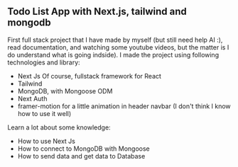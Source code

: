 ## Todo List App with Next.js, tailwind and mongodb

First full stack project that I have made by myself (but still need help AI :), read documentation, and watching some youtube videos, but the matter is I do understand what is going indside). I made the project using following technologies and library:

- Next Js
  Of course, fullstack framework for React
- Tailwind
- MongoDB, with Mongoose ODM
- Next Auth
- framer-motion
  for a little animation in header navbar (I don't think I know how to use it well)

Learn a lot about some knowledge:

- How to use Next Js
- How to connect to MongoDB with Mongoose
- How to send data and get data to Database
